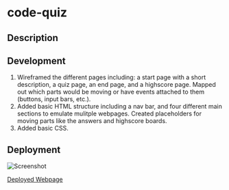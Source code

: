 # code-quiz

## Description

## Development

1. Wireframed the different pages including: a start page with a short description, a quiz page, an end page, and a highscore page. Mapped out which parts would be moving or have events attached to them (buttons, input bars, etc.).
2. Added basic HTML structure including a nav bar, and four different main sections to emulate mulitple webpages. Created placeholders for moving parts like the answers and highscore boards.
3. Added basic CSS.

## Deployment

![Screenshot]()

[Deployed Webpage](https://supsha878.github.io/code-quiz/)